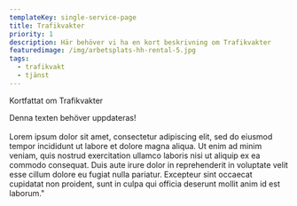 ```yaml
---
templateKey: single-service-page
title: Trafikvakter
priority: 1
description: Här behöver vi ha en kort beskrivning om Trafikvakter
featuredimage: /img/arbetsplats-hh-rental-5.jpg
tags:
  - trafikvakt
  - tjänst
---
```

Kortfattat om Trafikvakter

D﻿enna texten behöver uppdateras! \
\
Lorem ipsum dolor sit amet, consectetur adipiscing elit, sed do eiusmod tempor incididunt ut labore et dolore magna aliqua. Ut enim ad minim veniam, quis nostrud exercitation ullamco laboris nisi ut aliquip ex ea commodo consequat. Duis aute irure dolor in reprehenderit in voluptate velit esse cillum dolore eu fugiat nulla pariatur. Excepteur sint occaecat cupidatat non proident, sunt in culpa qui officia deserunt mollit anim id est laborum."
